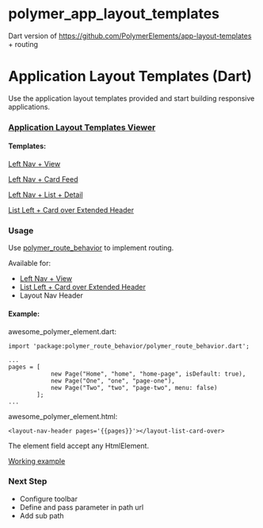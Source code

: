 # polymer_app_layout_templates
Dart version of https://github.com/PolymerElements/app-layout-templates + routing

Application Layout Templates (Dart)
============================

Use the application layout templates provided and start building responsive applications.

### [Application Layout Templates Viewer](http://polymerelements.github.io/app-layout-templates/index.html)

#### Templates:

[Left Nav + View](http://polymerelements.github.io/app-layout-templates/nav-view/index.html)

[Left Nav + Card Feed](http://polymerelements.github.io/app-layout-templates/nav-cards/index.html)

[Left Nav + List + Detail](http://polymerelements.github.io/app-layout-templates/nav-list-detail/index.html)

[List Left + Card over Extended Header](http://polymerelements.github.io/app-layout-templates/list-card-over/index.html)


### Usage
Use [polymer_route_behavior](https://github.com/lejard-h/polymer_route_behavior) to implement routing.

Available for: 
 - [Left Nav + View](http://polymerelements.github.io/app-layout-templates/nav-view/index.html)
 - [List Left + Card over Extended Header](http://polymerelements.github.io/app-layout-templates/list-card-over/index.html)
 - Layout Nav Header 

#### Example:

awesome_polymer_element.dart:

    import 'package:polymer_route_behavior/polymer_route_behavior.dart';
    
    ...
    pages = [
                new Page("Home", "home", "home-page", isDefault: true),
                new Page("One", "one", "page-one"),
                new Page("Two", "two", "page-two", menu: false)
            ];
    ...
    
awesome_polymer_element.html:
    
    <layout-nav-header pages='{{pages}}'></layout-list-card-over>
    
The element field accept any HtmlElement.

[Working example](https://github.com/lejard-h/polymer_app_layout_templates/tree/master/demo)

### Next Step

- Configure toolbar
- Define and pass parameter in path url
- Add sub path
